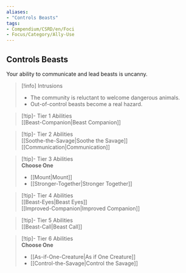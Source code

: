```yaml
---
aliases:
- "Controls Beasts"
tags:
- Compendium/CSRD/en/Foci
- Focus/Category/Ally-Use
---
```


  
## Controls Beasts  
Your ability to communicate and lead beasts is uncanny.  

>[!info] Intrusions  
>- The community is reluctant to welcome dangerous animals.  
>- Out-of-control beasts become a real hazard.  


>[!tip]- Tier 1 Abilities  
> [[Beast-Companion|Beast Companion]]  


>[!tip]- Tier 2 Abilities  
> [[Soothe-the-Savage|Soothe the Savage]]  
> [[Communication|Communication]]  


>[!tip]- Tier 3 Abilities  
> **Choose One**  
>- [[Mount|Mount]]  
>- [[Stronger-Together|Stronger Together]]  


>[!tip]- Tier 4 Abilities  
> [[Beast-Eyes|Beast Eyes]]  
> [[Improved-Companion|Improved Companion]]  


>[!tip]- Tier 5 Abilities  
> [[Beast-Call|Beast Call]]  


>[!tip]- Tier 6 Abilities  
> **Choose One**  
>- [[As-if-One-Creature|As if One Creature]]  
>- [[Control-the-Savage|Control the Savage]]